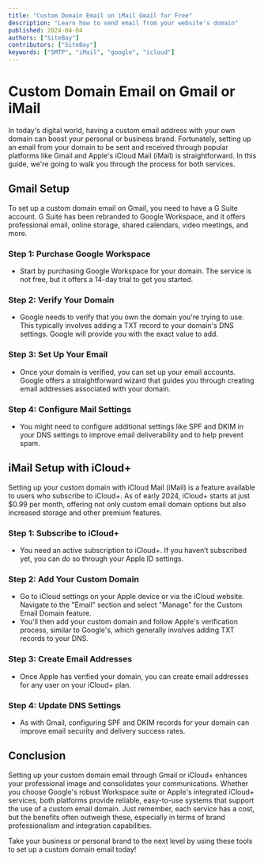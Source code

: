 ```yaml
---
title: "Custom Domain Email on iMail Gmail for Free"
description: "Learn how to send email from your website's domain"
published: 2024-04-04
authors: ["SiteBay"]
contributors: ["SiteBay"]
keywords: ["SMTP", "iMail", "google", "icloud"]
---
```

# Custom Domain Email on Gmail or iMail

In today's digital world, having a custom email address with your own domain can boost your personal or business brand. Fortunately, setting up an email from your domain to be sent and received through popular platforms like Gmail and Apple's iCloud Mail (iMail) is straightforward. In this guide, we're going to walk you through the process for both services.

## Gmail Setup

To set up a custom domain email on Gmail, you need to have a G Suite account. G Suite has been rebranded to Google Workspace, and it offers professional email, online storage, shared calendars, video meetings, and more.

### Step 1: Purchase Google Workspace
- Start by purchasing Google Workspace for your domain. The service is not free, but it offers a 14-day trial to get you started.

### Step 2: Verify Your Domain
- Google needs to verify that you own the domain you're trying to use. This typically involves adding a TXT record to your domain's DNS settings. Google will provide you with the exact value to add.

### Step 3: Set Up Your Email
- Once your domain is verified, you can set up your email accounts. Google offers a straightforward wizard that guides you through creating email addresses associated with your domain.

### Step 4: Configure Mail Settings
- You might need to configure additional settings like SPF and DKIM in your DNS settings to improve email deliverability and to help prevent spam.

## iMail Setup with iCloud+

Setting up your custom domain with iCloud Mail (iMail) is a feature available to users who subscribe to iCloud+. As of early 2024, iCloud+ starts at just $0.99 per month, offering not only custom email domain options but also increased storage and other premium features.

### Step 1: Subscribe to iCloud+
- You need an active subscription to iCloud+. If you haven’t subscribed yet, you can do so through your Apple ID settings.

### Step 2: Add Your Custom Domain
- Go to iCloud settings on your Apple device or via the iCloud website. Navigate to the "Email" section and select "Manage" for the Custom Email Domain feature.
- You'll then add your custom domain and follow Apple's verification process, similar to Google's, which generally involves adding TXT records to your DNS.

### Step 3: Create Email Addresses
- Once Apple has verified your domain, you can create email addresses for any user on your iCloud+ plan.

### Step 4: Update DNS Settings
- As with Gmail, configuring SPF and DKIM records for your domain can improve email security and delivery success rates.

## Conclusion

Setting up your custom domain email through Gmail or iCloud+ enhances your professional image and consolidates your communications. Whether you choose Google's robust Workspace suite or Apple's integrated iCloud+ services, both platforms provide reliable, easy-to-use systems that support the use of a custom email domain. Just remember, each service has a cost, but the benefits often outweigh these, especially in terms of brand professionalism and integration capabilities.

Take your business or personal brand to the next level by using these tools to set up a custom domain email today!